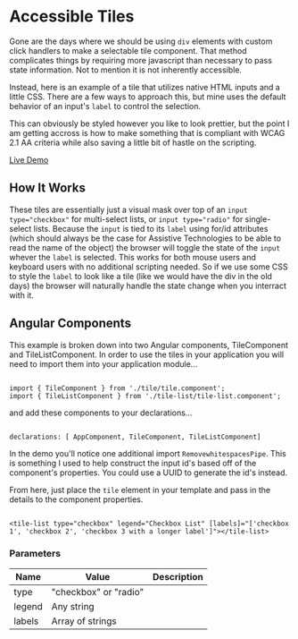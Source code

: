# Accessible Tiles

Gone are the days where we should be using <code>div</code> elements with custom click handlers to make a selectable tile component.  That method complicates things by requiring more javascript than necessary to pass state information.  Not to mention it is not inherently accessible.  

Instead, here is an example of a tile that utilizes native HTML inputs and a little CSS.  There are a few ways to approach this, but mine uses the default behavior of an input's <code>label</code> to control the selection.

This can obviously be styled however you like to look prettier, but the point I am getting accross is how to make something that is compliant with WCAG 2.1 AA criteria while also saving a little bit of hastle on the scripting.

[Live Demo](https://selectable-tile.stackblitz.io)

## How It Works

These tiles are essentially just a visual mask over top of an <code>input type="checkbox"</code> for multi-select lists, or <code>input type="radio"</code> for single-select lists.  Because the <code>input</code> is tied to its <code>label</code> using for/id attributes (which should always be the case for Assistive Technologies to be able to read the name of the object) the browser will toggle the state of the <code>input</code> whever the <code>label</code> is selected.  This works for both mouse users and keyboard users with no additional scripting needed.  So if we use some CSS to style the <code>label</code> to look like a tile (like we would have the div in the old days) the browser will naturally handle the state change when you interract with it.

## Angular Components

This example is broken down into two Angular components, TileComponent and TileListComponent.  In order to use the tiles in your application you will need to import them into your application module... 

<pre><code>
import { TileComponent } from './tile/tile.component';
import { TileListComponent } from './tile-list/tile-list.component';
</code></pre>

and add these components to your declarations...

<pre><code>
declarations: [ AppComponent, TileComponent, TileListComponent]
</code></pre>

In the demo you'll notice one additional import <code>RemovewhitespacesPipe</code>.  This is something I used to help construct the input id's based off of the component's properties.  You could use a UUID to generate the id's instead.

From here, just place the <code>tile</code> element in your template and pass in the details to the component properties.

<pre><code>
&lt;tile-list type="checkbox" legend="Checkbox List" [labels]="['checkbox 1', 'checkbox 2', 'checkbox 3 with a longer label']"&gt;&lt;/tile-list&gt;
</code></pre>

### Parameters

| Name    | Value                 | Description                         | 
| ------- | --------------------- | -----------                         |
| type    | "checkbox" or "radio" |                                     |
| legend  | Any string            |                                     |
| labels  | Array of strings      |                                     |